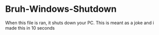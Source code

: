 # Bruh-Windows-Shutdown
When this file is ran, it shuts down your PC.
This is meant as a joke and i made this in 10 seconds

